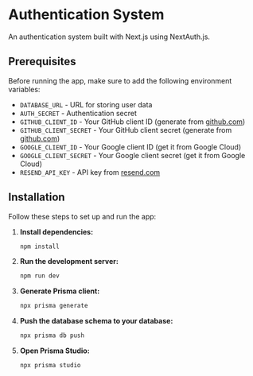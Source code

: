 # Authentication System

An authentication system built with Next.js using NextAuth.js.

## Prerequisites

Before running the app, make sure to add the following environment variables:

- `DATABASE_URL` - URL for storing user data
- `AUTH_SECRET` - Authentication secret
- `GITHUB_CLIENT_ID` - Your GitHub client ID (generate from [github.com](https://github.com))
- `GITHUB_CLIENT_SECRET` - Your GitHub client secret (generate from [github.com](https://github.com))
- `GOOGLE_CLIENT_ID` - Your Google client ID (get it from Google Cloud)
- `GOOGLE_CLIENT_SECRET` - Your Google client secret (get it from Google Cloud)
- `RESEND_API_KEY` - API key from [resend.com](https://resend.com)

## Installation

Follow these steps to set up and run the app:

1. **Install dependencies:**
    ```bash
    npm install
    ```

2. **Run the development server:**
    ```bash
    npm run dev
    ```

3. **Generate Prisma client:**
    ```bash
    npx prisma generate
    ```

4. **Push the database schema to your database:**
    ```bash
    npx prisma db push
    ```

5. **Open Prisma Studio:**
    ```bash
    npx prisma studio
    ```
